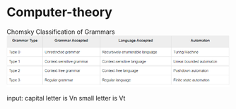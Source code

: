 # Computer-theory
Chomsky Classification of Grammars
![img.png](img.png)

input:
capital letter is Vn 
small letter is Vt

